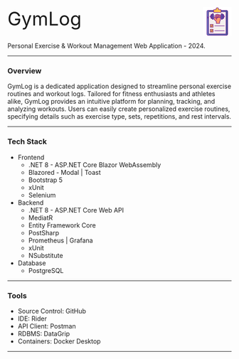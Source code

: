 ﻿<div style="display: flex; justify-content: space-between">
    <div style="font-size: 3em;">GymLog</div>
    <img src="gymlog.png" />    
</div>

<!-- ![](./gymlog.png) -->

Personal Exercise & Workout Management Web Application - 2024.

---

### **Overview**
GymLog is a dedicated application designed to streamline personal exercise routines and workout logs. Tailored for fitness enthusiasts and athletes alike, GymLog provides an intuitive platform for planning, tracking, and analyzing workouts. Users can easily create personalized exercise routines, specifying details such as exercise type, sets, repetitions, and rest intervals.

---

### **Tech Stack**
- Frontend  
  - .NET 8 - ASP.NET Core Blazor WebAssembly
  - Blazored - Modal | Toast
  - Bootstrap 5
  - xUnit
  - Selenium
- Backend
  - .NET 8 - ASP.NET Core Web API
  - MediatR
  - Entity Framework Core
  - PostSharp
  - Prometheus | Grafana
  - xUnit
  - NSubstitute
- Database
  - PostgreSQL

---

### **Tools**
- Source Control: GitHub
- IDE: Rider
- API Client: Postman
- RDBMS: DataGrip
- Containers: Docker Desktop

---